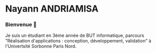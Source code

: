 # Nayann ANDRIAMISA

### Bienvenue 👋
Je suis un étudiant en 3ème année de BUT informatique, parcours "Réalisation d'applications : conception, développement, validation" à l'Univertsité Sorbonne Paris Nord.  


<!--
**nayannandriamisa/nayannandriamisa** is a ✨ _special_ ✨ repository because its `README.md` (this file) appears on your GitHub profile.

Here are some ideas to get you started:

- 🔭 I’m currently working on ...
- 🌱 I’m currently learning ...
- 👯 I’m looking to collaborate on ...
- 🤔 I’m looking for help with ...
- 💬 Ask me about ...
- 📫 How to reach me: ...
- 😄 Pronouns: ...
- ⚡ Fun fact: ...
-->
